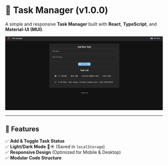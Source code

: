 # 🚀 Task Manager (v1.0.0)

A simple and responsive **Task Manager** built with **React**, **TypeScript**, and **Material-UI (MUI)**.

![Task Manager Preview](./public/task-manager-preview-1.png)

---

## 📌 Features

✅ **Add & Toggle Task Status**  
✅ **Light/Dark Mode** 🌙☀️ (Saved in `localStorage`)  
✅ **Responsive Design** (Optimized for Mobile & Desktop)  
✅ **Modular Code Structure**
